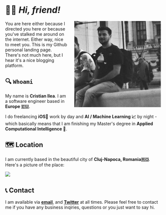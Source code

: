 # 🙋‍♂️ _Hi, friend!_ 

<img align="right" src="img.jpeg" style="padding-left:20px">

You are here either because I directed you here or because you've stalked me around on the internet. Either way, nice to meet you. This is my Github personal landing page. There's not much here, but I hear it's a nice blogging platform.


## 🔍 `Whoami`

My name is **Cristian Ilea**. I am a software engineer based in **Europe 🇪🇺**.

I do freelancing **iOS**📱 work by day and **AI / Machine Learning 📈** by night - which basically means that I am finishing my Master's degree in **Applied Computational Intelligence 🧠**.

## 🗺 Location

I am currently based in the beautiful city of **Cluj-Napoca, Romania🇷🇴**. Here's a picture of the place:

![](http://www.justitiecurata.ro/wp-content/uploads/2016/11/Panorama_centru_istoric_Cluj-Napoca_2_W.jpg)

## 📞 Contact

I am available via [**email**](mailto:ileacristian@gmail.com), and [**Twitter**](https://www.twitter.com/ileacristian) at all times. Please feel free to contact me if you have any business inqiries, questions or you just want to say hi.
